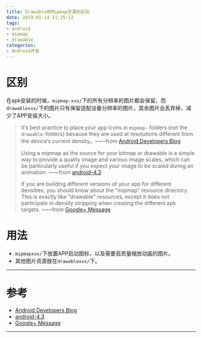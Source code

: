 ```yaml
---
title: Drawable和Mipmap资源的区别
date: 2019-01-14 11:25:12
tags:
- android
- mipmap
- drawable
categories:
- Android开发
---
```


# 区别

在apk安装的时候，`mipmap-xxx/`下的所有分辨率的图片都会保留，而`drawablexxx/`下的图片只有保留适配设备分辨率的图片，其余图片会丢弃掉，减少了APP安装大小。

<!-- more -->

> It’s best practice to place your app icons in `mipmap-` folders (not the `drawable-`folders) because they are used at resolutions different from the device’s current density。——from [Android Developers Blog](https://android-developers.googleblog.com/2014/10/getting-your-apps-ready-for-nexus-6-and.html)
>
> Using a mipmap as the source for your bitmap or drawable is a simple way to provide a quality image and various image scales, which can be particularly useful if you expect your image to be scaled during an animation. ——from [android-4.3](https://developer.android.com/about/versions/android-4.3)
>
>  if you are building different versions of your app for different densities, you should know about the "mipmap" resource directory.  This is exactly like "drawable" resources, except it does not participate in density stripping when creating the different apk targets. ——from [Google+ Message](https://plus.google.com/+DianneHackborn/posts/QTA9McYan1L)

# 用法

- `mipmapxxx/`下放置APP启动图标，以及需要高质量缩放动画的图片。
- 其他图片资源放在`drawablexxx/`下。

---

# 参考

- [Android Developers Blog](https://android-developers.googleblog.com/2014/10/getting-your-apps-ready-for-nexus-6-and.html)
- [android-4.3](https://developer.android.com/about/versions/android-4.3)
- [Google+ Message](https://plus.google.com/+DianneHackborn/posts/QTA9McYan1L)

----